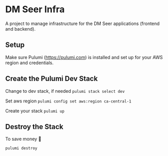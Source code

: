 # DM Seer Infra

A project to manage infrastructure for the DM Seer applications (frontend and backend).

## Setup

Make sure Pulumi (https://pulumi.com) is installed and set up for your AWS region and credentials.

## Create the Pulumi Dev Stack

Change to dev stack, if needed
`pulumi stack select dev`

Set aws region
`pulumi config set aws:region ca-central-1`

Create your stack
`pulumi up`


## Destroy the Stack
To save money 🤣

`pulumi destroy`
